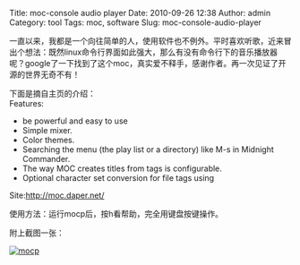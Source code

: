 Title: moc-console audio player
Date: 2010-09-26 12:38
Author: admin
Category: tool
Tags: moc, software
Slug: moc-console-audio-player

一直以来，我都是一个向往简单的人，使用软件也不例外。平时喜欢听歌，近来冒出个想法：既然linux命令行界面如此强大，那么有没有命令行下的音乐播放器呢？google了一下找到了这个moc，真实爱不释手，感谢作者。再一次见证了开源的世界无奇不有！

下面是摘自主页的介绍：  
Features:

-   be powerful and easy to use
-   Simple mixer.
-   Color themes.
-   Searching the menu (the play list or a directory) like M-s in
    Midnight Commander.
-   The way MOC creates titles from tags is configurable.
-   Optional character set conversion for file tags using

Site:http://moc.daper.net/

使用方法：运行mocp后，按h看帮助，完全用键盘按键操作。

附上截图一张：

[![mocp](http://www.xdays.info/wp-content/uploads/2010/09/mocp-300x188.jpg "mocp")](http://www.xdays.info/wp-content/uploads/2010/09/mocp.jpg)
